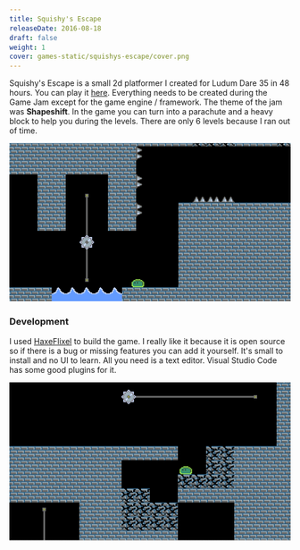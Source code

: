 ```yaml
---
title: Squishy's Escape
releaseDate: 2016-08-18
draft: false
weight: 1
cover: games-static/squishys-escape/cover.png
---
```




Squishy's Escape is a small 2d platformer I created for Ludum Dare 35 in 48 hours. You can play it [here](http://codescapade.github.io/LD35/). Everything needs to be created during the Game Jam except for the game engine / framework. The theme of the jam was **Shapeshift**. In the game you can turn into a parachute and a heavy block to help you during the levels. There are only 6 levels because I ran out of time.

![SquishyScreenshot](games-static/squishys-escape/screenshot-1.png)


### Development
I used [HaxeFlixel](https://haxeflixel.com) to build the game. I really like it because it is open source so if there is a bug or missing features you can add it yourself. It's small to install and no UI to learn. All you need is a text editor. Visual Studio Code has some good plugins for it.

![SquishyScreenshot2](games-static/squishys-escape/screenshot-2.png)